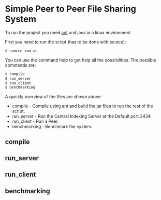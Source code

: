 # Simple Peer to Peer File Sharing System

To run the project you need [ant](https://ant.apache.org/) and java in a linux environment.

First you need to run the script (has to be done with source):

```sh
$ source run.sh
```

You can use the command help to get help all the possibilities. The possible commands are:

```sh
$ compile
$ run_server
$ run_client
$ benchmarking
```

A quickly overview of the files are shown above:

* compile - Compile using ant and build the jar files to run the rest of the script.
* run_server - Run the Central Indexing Server at the Default port 3434.
* run_client - Run a Peer.
* benchmarking - Benchmark the system.

## compile

## run_server

## run_client

## benchmarking
